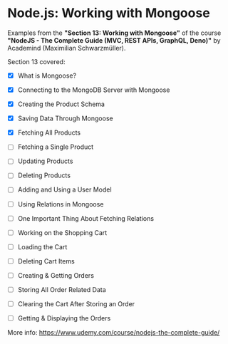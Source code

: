 # Node.js: Working with Mongoose

Examples from the **"Section 13: Working with Mongoose"** of the course **"NodeJS - The Complete Guide (MVC, REST APIs, GraphQL, Deno)"** by Academind (Maximilian Schwarzmüller).

Section 13 covered:

- [x] What is Mongoose?
- [x] Connecting to the MongoDB Server with Mongoose
- [x] Creating the Product Schema
- [x] Saving Data Through Mongoose
- [x] Fetching All Products
- [ ] Fetching a Single Product
- [ ] Updating Products
- [ ] Deleting Products
- [ ] Adding and Using a User Model
- [ ] Using Relations in Mongoose
- [ ] One Important Thing About Fetching Relations
- [ ] Working on the Shopping Cart
- [ ] Loading the Cart
- [ ] Deleting Cart Items
- [ ] Creating & Getting Orders
- [ ] Storing All Order Related Data
- [ ] Clearing the Cart After Storing an Order
- [ ] Getting & Displaying the Orders



More info: https://www.udemy.com/course/nodejs-the-complete-guide/
